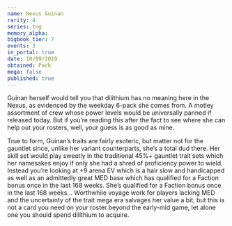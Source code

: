 ```yaml
---
name: Nexus Guinan
rarity: 4
series: tng
memory_alpha:
bigbook_tier: 7
events: 3
in_portal: true
date: 10/09/2019
obtained: Pack
mega: false
published: true
---
```


Guinan herself would tell you that dilithium has no meaning here in the Nexus, as evidenced by the weekday 6-pack she comes from. A motley assortment of crew whose power levels would be universally panned if released today. But if you’re reading this after the fact to see where she can help out your rosters, well, your guess is as good as mine.

True to form, Guinan’s traits are fairly esoteric, but matter not for the gauntlet since, unlike her variant counterparts, she’s a total dud there. Her skill set would play sweetly in the traditional 45%+ gauntlet trait sets which her namesakes enjoy if only she had a shred of proficiency power to wield. Instead you’re looking at +9 arena EV which is a hair slow and handicapped as well as an admittedly great MED base which has qualified for a Faction bonus once in the last 168 weeks. She’s qualified for a Faction bonus once in the last 168 weeks… Worthwhile voyage work for players lacking MED and the uncertainty of the trait mega era salvages her value a bit, but this is not a card you need on your roster beyond the early-mid game, let alone one you should spend dilithium to acquire.
